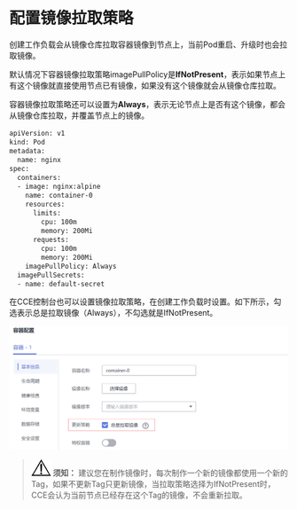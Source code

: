 # 配置镜像拉取策略<a name="cce_01_0353"></a>

创建工作负载会从镜像仓库拉取容器镜像到节点上，当前Pod重启、升级时也会拉取镜像。

默认情况下容器镜像拉取策略imagePullPolicy是**IfNotPresent**，表示如果节点上有这个镜像就直接使用节点已有镜像，如果没有这个镜像就会从镜像仓库拉取。

容器镜像拉取策略还可以设置为**Always**，表示无论节点上是否有这个镜像，都会从镜像仓库拉取，并覆盖节点上的镜像。

```
apiVersion: v1
kind: Pod 
metadata:
  name: nginx 
spec: 
  containers:
  - image: nginx:alpine 
    name: container-0 
    resources:
      limits:
        cpu: 100m
        memory: 200Mi
      requests:
        cpu: 100m
        memory: 200Mi
    imagePullPolicy: Always
  imagePullSecrets:                 
  - name: default-secret
```

在CCE控制台也可以设置镜像拉取策略，在创建工作负载时设置。如下所示，勾选表示总是拉取镜像（Always），不勾选就是IfNotPresent。

![](figures/zh-cn_image_0000001149169026.png)

>![](public_sys-resources/icon-notice.gif) **须知：** 
>建议您在制作镜像时，每次制作一个新的镜像都使用一个新的Tag，如果不更新Tag只更新镜像，当拉取策略选择为IfNotPresent时，CCE会认为当前节点已经存在这个Tag的镜像，不会重新拉取。

